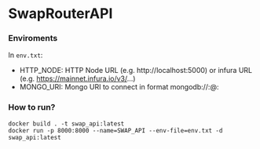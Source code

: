 # SwapRouterAPI

### Enviroments
In `env.txt`:
- HTTP_NODE: HTTP Node URL (e.g. http://localhost:5000) or infura URL (e.g. https://mainnet.infura.io/v3/...)
- MONGO_URI: Mongo URI to connect in format mongodb://<user>:<password>@<host>:<port>

### How to run?
```
docker build . -t swap_api:latest
docker run -p 8000:8000 --name=SWAP_API --env-file=env.txt -d swap_api:latest
```
